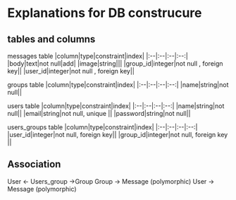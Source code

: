 # Explanations for DB construcure
## tables and columns
messages table
|column|type|constraint|index|
|:--|:--|:--|:--:|
|body|text|not null|add|
|image|string|||
|group_id|integer|not null , foreign key||
|user_id|integer|not null , foreign key||

groups table
|column|type|constraint|index|
|:--|:--|:--|:--:|
|name|string|not null||

users table
|column|type|constraint|index|
|:--|:--|:--|:--:|
|name|string|not null||
|email|string|not null, unique ||
|password|string|not null||


users_groups table
|column|type|constraint|index|
|:--|:--|:--|:--:|
|user_id|integer|not null, foreign key||
|group_id|integer|not null, foreign key ||

## Association
User <- Users_group ->Group
Group -> Message (polymorphic)
User -> Message (polymorphic)